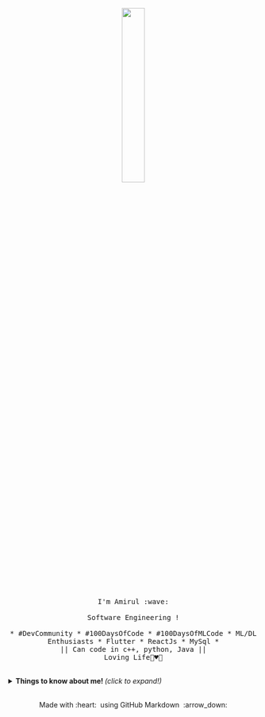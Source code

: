 <p align="center">
  <img src="https://media.giphy.com/media/kl5ctZSctCbE4/giphy.gif" width="30%">
  <br><br>
  <samp>
    I'm Amirul :wave:
    <br><br>
    Software Engineering !
    <br><br>
    * #DevCommunity * #100DaysOfCode * #100DaysOfMLCode * ML/DL Enthusiasts * Flutter * ReactJs * MySql *
                  <br> || Can code in c++, python, Java || <br>
                        Loving Life🌼♥️🥰
  </samp>
</p>

<br>

<details>
  <summary> <b> Things to know about me! </b> <i>(click to expand!)</i> </summary>
  
  <br>
  
  [![Github Stats By Anurag](https://github-readme-stats.vercel.app/api?username=iamirulofficial&show_icons=true&title_color=fff&icon_color=79ff97&text_color=9f9f9f&bg_color=151515)](https://github.com/anuraghazra/github-readme-stats)

---


</details>

<br>

<p align="center">
  Made with :heart: &nbsp;using GitHub Markdown &nbsp;:arrow_down:
</p>
